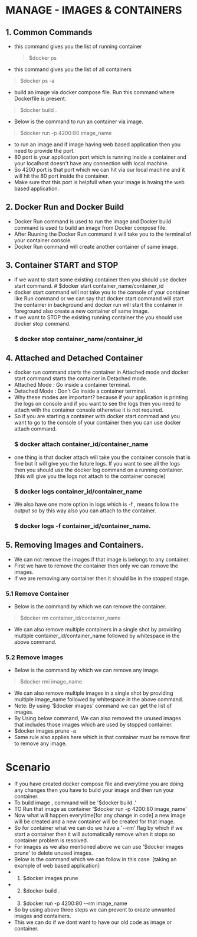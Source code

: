 # MANAGE - IMAGES & CONTAINERS

## 1. Common Commands
  - this command gives you the list of running container
	> $docker ps 
  - this command gives you the list of all containers
  > $docker ps -a 
  - build an image via docker compose file. Run this command where Dockerfile is present.   
  > $docker build . 
  - Below is the command to run an container via image.
  > $docker run -p 4200:80 image_name 
  - to run an image and if image having web based application then you need to provide the port.
  - 80 port is your application port which is running inside a container and your localhost doesn't have any connection with local machine.
  -	So 4200 port is that port which we can hit via our local machine and it will hit the 80 port inside the container.
  - Make sure that this port is helpfull when your image is hvaing the web based application.			

   
## 2. Docker Run and Docker Build 
  - Docker Run command is used to run the image and Docker build command is used to build an image from Docker compose   file.
  - After Ruuning the Docker Run command it will take you to the terminal of your container console.
  - Docker Run command will create another container of same image.  
  
## 3. Container START and STOP
  - if we want to start some existing container then you should use docker start command.
		# $docker start container_name/container_id
  - docker start command will not take you to the console of your container like Run command or we can say that docker start command will start the container in background and docker run will start the container in foreground also create a new container of same image.
  - if we want to STOP the existing running container the you should use docker stop command.
      ### $ docker stop container_name/container_id
		
## 4. Attached and Detached Container
  - docker run command starts the container in Attached mode and docker start command starts the container in Detached  mode.
  - Attached Mode : Go inside a container terminal.
  - Detached Mode : Don't Go inside a container terminal.
  - Why these modes are important? because if your application is printing the logs on console and if you want to see  the logs then you need to attach with the container console otherwise it is not required.
  - So if you are starting a container with docker start commad and you want to go to the console of your container then you can use docker attach command.
    ### $ docker attach container_id/container_name
  - one thing is that docker attach will take you the container console that is fine but it will give you the future    logs. If you want to see all the logs then you 
  should use the docker log command on a running container. (this will give you the logs not attach to the container console)
    ### $ docker logs container_id/container_name
  - We also have one more option in logs which is -f , means follow the output so by this way also you can attach to the container.
    ### $ docker logs -f container_id/container_name.

## 5. Removing Images and Containers.
- We can not remove the images if that image is belongs to any container.
- First we have to remove the container then only we can remove the images.
- If we are removing any container then it should be in the stopped stage.

### 5.1 Remove Container
  - Below is the command by which we can remove the container.
  > $docker rm container_id/container_name
  - We can also remove multiple containers in a single shot by providing multiple container_id/container_name followed by whitespace in the above command.

### 5.2 Remove Images
  - Below is the command by which we can remove any image.
  > $docker rmi image_name
  - We can also remove multiple images in a single shot by providing multiple image_name followed by whitespace in the above command.
  - Note: By using '$docker images' command we can get the list of images.
  - By Using below command, We can also removed the unused images that includes those images which are used by stopped container.
  - $docker images prune -a
  - Same rule also applies here which is that container must be remove first to remove any image.

# Scenario
- If you have created docker compose file and everytime you are doing any changes then you have to build your image and then run your container.
- To build image , command will be '$docker build .' 
- TO Run that image as container '$docker run -p 4200:80 image_name'
- Now what will happen everytime[for any change in code] a new image will be created and a new container will be created for that image. 
- So for container what we can do we have a '--rm' flag by which if we start a container then it will automatically remove when it stops so container problem is resolved.
- For images as we also mentioned above we can use '$docker images prune' to delete unused images.
- Below is the command which we can follow in this case. [taking an example of web based application]
- 1. $docker images prune
- 2. $docker build .
- 3. $docker run -p 4200:80 --rm image_name
- So by using above three steps we can prevent to create unwanted images and containers.
- This we can do if we dont want to have our old code as image or container.




		
   
